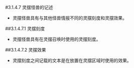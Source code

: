 #3.1.4.7        灵摆怪兽的记述
* 灵摆怪兽具有与其他怪兽情报不同的灵摆刻度和灵摆效果。

##3.1.4.7.1        灵摆刻度
* 灵摆怪兽具有在灵摆召唤时使用的灵摆刻度。

##3.1.4.7.2        灵摆效果
* 灵摆刻度之间记载的文本是在放置在灵摆区域时使用的效果。
